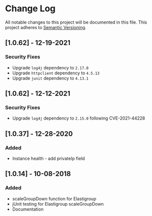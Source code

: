 # Change Log
All notable changes to this project will be documented in this file.
This project adheres to [Semantic Versioning](http://semver.org/).

## [1.0.62] - 12-19-2021
### Security Fixes
- Upgrade `log4j` dependency to `2.17.0`
- Upgrade `httpclient` dependency to `4.5.13`
- Upgrade `junit` dependency to `4.13.1`

## [1.0.62] - 12-12-2021
### Security Fixes
- Upgrade `log4j` dependency to `2.15.0` following CVE-2021-44228

## [1.0.37] - 12-28-2020
### Added
- Instance health - add privateIp field


## [1.0.14] - 10-08-2018
### Added
 - scaleGroupDown function for Elastigroup
 - jUnit testing for Elastigroup scaleGroupDown
 - Documentation
